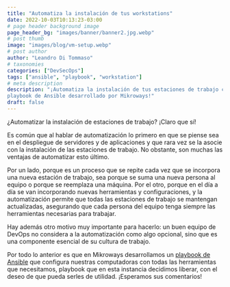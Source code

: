 ```yaml
---
title: "Automatiza la instalación de tus workstations"
date: 2022-10-03T10:13:23-03:00
# page header background image
page_header_bg: "images/banner/banner2.jpg.webp"
# post thumb
image: "images/blog/vm-setup.webp"
# post author
author: "Leandro Di Tommaso"
# taxonomies
categories: ["DevSecOps"]
tags: ["ansible", "playbook", "workstation"]
# meta description
description: "¡Automatiza la instalación de tus estaciones de trabajo con este
playbook de Ansible desarrollado por Mikroways!"
draft: false
---
```


¿Automatizar la instalación de estaciones de trabajo? ¡Claro que sí!

Es común que al hablar de automatización lo primero en que se piense sea en el
despliegue de servidores y de aplicaciones y que rara vez se la asocie con la
instalación de las estaciones de trabajo. No obstante, son muchas las ventajas
de automatizar esto último.

Por un lado, porque es un proceso que se repite cada vez que se incorpora una
nueva estación de trabajo, sea porque se suma una nueva persona al equipo o
porque se reemplaza una máquina. Por el otro, porque en el día a día se van
incorporando nuevas herramientas y configuraciones, y la automatización permite
que todas las estaciones de trabajo se mantengan actualizadas, asegurando que
cada persona del equipo tenga siempre las herramientas necesarias para trabajar.

Hay además otro motivo muy importante para hacerlo: un buen equipo de DevOps no
considera a la automatización como algo opcional, sino que es una componente
esencial de su cultura de trabajo.

Por todo lo anterior es que en Mikroways desarrollamos un [playbook de
Ansible](https://github.com/Mikroways/vm-setup) que configura nuestras
computadoras con todas las herramientas que necesitamos, playbook que en esta
instancia decidimos liberar, con el deseo de que pueda serles de utilidad.
¡Esperamos sus comentarios!
